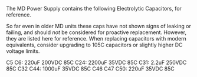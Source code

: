 
The MD Power Supply contains the following Electrolytic Capacitors, for reference.

So far even in older MD units these caps have not shown signs of leaking or failing, and should *not* be considered for proactive replacement. However, they are listed here for reference. When replacing capacitors with modern equivalents, consider upgrading to 105C capacitors or slightly higher DC voltage limits.

C5 C6: 220uF 200VDC 85C 
C24: 2200uF 35VDC 85C
C31: 2.2uF 250VDC 85C
C32 C44: 1000uF 35VDC 85C
C46 C47 C50: 220uF 35VDC 85C
